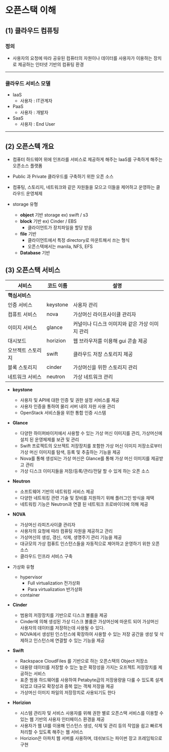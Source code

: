 # 오픈스택 이해



## (1) 클라우드 컴퓨팅

### 정의

- 사용자의 요청에 따라 공유된 컴퓨터의 자원이나 데이터를 사용자가 이용하는 장치로 제공하는 인터넷 기반의 컴퓨팅 환경

---

### 클라우드 서비스 모델

- IaaS
  - 사용자 : IT관계자
- PaaS
  - 사용자 : 개발자
- SaaS
  - 사용자 : End User

---



## (2) 오픈스텍 개요

- 컴퓨터 하드웨어 위에 인프라를 서비스로 제공하게 해주는 IaaS를 구축하게 해주는 오픈소스 플랫폼
- Public 과 Private 클라우드를 구축하기 위한 오픈 소스
- 컴퓨팅, 스토리지, 네트워크와 같은 자원들을 모으고 이들을 제어하고 운영하는 클라우드 운영체제



- storage 유형 
  - **object** 기반 storage  	ex) swift / s3
  - **block** 기반    ex) Cinder / EBS
    - 클라이언트가 장치파일을 할당 받음
  - **file** 기반
    - 클라이언트에서 특정 directory로 마운트해서 쓰는 형식
    - 오픈스텍에서는 manila, NFS, EFS
  - **Database** 기반



## (3) 오픈스택 서비스



| **서비스**        | **코드 이름** | 설명                                           |
| ----------------- | ------------- | ---------------------------------------------- |
| **핵심서비스**    |               |                                                |
| 인증 서비스       | keystone      | 사용자 관리                                    |
| 컴퓨트 서비스     | nova          | 가상머신 라이프사이클 관리자                   |
| 이미지 서비스     | glance        | 커널이나 디스크 이미지와 같은 가상 이미지 관리 |
| 대시보드          | horizion      | 웹 브라우저를 이용해 gui 콘솔 제공             |
| 오브젝트 스토리지 | swift         | 클라우드 저장 스토리지 제공                    |
| 블록 스토리지     | cinder        | 가상머신을 위한 스토리지 관리                  |
| 네트워크 서비스   | neutron       | 가상 네트워크 관리                             |



- **keystone**

  - 사용자 및 API에 대한 인증 및 권한 설정 서비스를 제공
  - 사용자 인증을 통하여 물리 서버 내의 자원 사용 관리
  - OpenStack 서비스들을 위한 통합 인증 시스템

  

- **Glance**
  - 다양한 하이퍼바이저에서 사용할 수 있는 가상 머신 이미지를 관리, 가상머신에 설치 된 운영체제를 보관 및 관리
  - Swift 프로젝트의 오브젝트 저장장치를 포함한 가상 머신 이미지 저장소로부터 가상 머신 이미지를 탐색, 등록 및 추출하는 기능을 제공
  - Nova를 통해 생성되는 가상 머신은 Glance를 통해 가상 머신 이미지를 제공받고 관리
  - 가상 디스크 이미지들을 저장/등록/관리/전달 할 수 있게 하는 오픈 소스



- **Neutron**
  - 소프트웨어 기반의 네트워킹 서비스 제공
  - 다양한 네트워킹 관련 기술 및 장비를 지원하기 위해 플러그인 방식을 채택
  - 네트워킹 기능은 Neutron과 연결 된 네트워크 프로바이더에 의해 제공



- **NOVA**
  - 가상머신 라피즈사이클 관리자
  - 사용자의 요청에 따라 컴퓨팅 자원을 제공하고 관리
  - 가상머신의 생성, 갱신, 삭제, 생명주기 관리 기능을 제공
  - 대규모의 가상 컴퓨트 인스턴스들을 자동적으로 제어하고 운영하기 위한 오픈소스
  - 클라우드 인프라 서비스 구축



- 가상화 유형
  - hypervisor
    - Full virtualization 전가상화
    - Para virtualization 반가상화
  - container



- **Cinder**
  - 범용의 저장장치를 기반으로 디스크 볼륨을 제공
  - Cinder에 의해 생성된 가상 디스크 볼륨은 가상머신에 마운트 되어 가상머신 사용자의 데이터를 저장하는데 사용될 수 있다.
  - NOVA에서 생성된 인스턴스에 확장하여 사용할 수 있는 저장 공간을 생성 및 삭제하고 인스턴스에 연결할 수 있는 기능을 제공



- **Swift**
  - Rackspace CloudFiles 를 기반으로 하는 오픈스택의 Object 저장소
  - 대용량 데이터를 저장할 수 있는 높은 확장성을 가지는 오프젝트 저장장치를 제공하는 서비스
  - 표준 범용 하드웨어를 사용하여 Petabyte급의 저장용량을 다룰 수 있도록 설계되었고 대규모 확장성과 중복 없는 객체 저장을 제공
  - 가상머신 이미지 파일의 저장장치로 사용되기도 한다



- **Horizion**
  - 시스템 관리자 및 서비스 사용자를 위해 권한 별로 오픈스택 서비스를 이용할 수 있는 웹 기반의 사용자 인터페이스 환경을 제공
  - 사용자가 웹 UI를 이용해 인스턴스 생성, 삭제 및 관리 등의 작업을 쉽고 빠르게 처리할 수 있도록 해주는 웹 서비스
  - Horizion은 아파치 웹 서버를 사용하며, 데쉬보드는 파이썬 장고 프레임웍으로 구현

